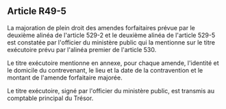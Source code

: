 Article R49-5
----
La majoration de plein droit des amendes forfaitaires prévue par le deuxième
alinéa de l'article 529-2 et le deuxième alinéa de l'article 529-5 est constatée
par l'officier du ministère public qui la mentionne sur le titre exécutoire
prévu par l'alinéa premier de l'article 530.

Le titre exécutoire mentionne en annexe, pour chaque amende, l'identité et le
domicile du contrevenant, le lieu et la date de la contravention et le montant
de l'amende forfaitaire majorée.

Le titre exécutoire, signé par l'officier du ministère public, est transmis au
comptable principal du Trésor.

